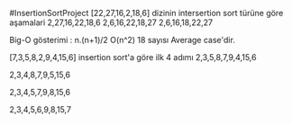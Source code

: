 #InsertionSortProject [22,27,16,2,18,6] dizinin intersertion sort türüne göre aşamalari 2,27,16,22,18,6 2,6,16,22,18,27 2,6,16,18,22,27

Big-O gösterimi : n.(n+1)/2 O(n^2) 18 sayısı Average case'dir.

[7,3,5,8,2,9,4,15,6] insertion sort'a göre ilk 4 adımı 2,3,5,8,7,9,4,15,6

2,3,4,8,7,9,5,15,6

2,3,4,5,7,9,8,15,6

2,3,4,5,6,9,8,15,7
